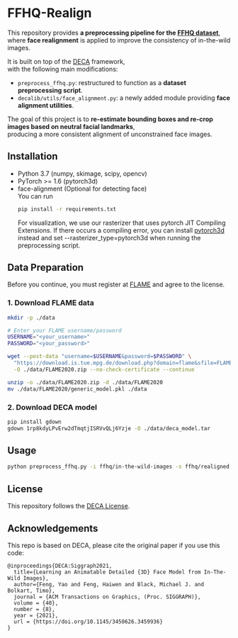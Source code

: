 # FFHQ-Realign

This repository provides **a preprocessing pipeline for the [FFHQ dataset](https://github.com/NVlabs/ffhq-dataset)**,  
where **face realignment** is applied to improve the consistency of in-the-wild images.  

It is built on top of the [DECA](https://github.com/yfeng95/DECA) framework,  
with the following main modifications:

- `preprocess_ffhq.py`: restructured to function as a **dataset preprocessing script**.  
- `decalib/utils/face_alignment.py`: a newly added module providing **face alignment utilities**.  

The goal of this project is to **re-estimate bounding boxes and re-crop images based on neutral facial landmarks**,  
producing a more consistent alignment of unconstrained face images.


## Installation

* Python 3.7 (numpy, skimage, scipy, opencv)  
* PyTorch >= 1.6 (pytorch3d)  
* face-alignment (Optional for detecting face)  
  You can run 
  ```bash
  pip install -r requirements.txt
  ```
  For visualization, we use our rasterizer that uses pytorch JIT Compiling Extensions. If there occurs a compiling error, you can install [pytorch3d](https://github.com/facebookresearch/pytorch3d/blob/master/INSTALL.md) instead and set --rasterizer_type=pytorch3d when running the preprocessing script.


## Data Preparation

Before you continue, you must register at [FLAME](https://flame.is.tue.mpg.de/) and agree to the license.

### 1. Download FLAME data
```bash
mkdir -p ./data

# Enter your FLAME username/password
USERNAME="<your_username>"
PASSWORD="<your_password>"

wget --post-data "username=$USERNAME&password=$PASSWORD" \
  "https://download.is.tue.mpg.de/download.php?domain=flame&sfile=FLAME2020.zip&resume=1" \
  -O ./data/FLAME2020.zip --no-check-certificate --continue

unzip -o ./data/FLAME2020.zip -d ./data/FLAME2020
mv ./data/FLAME2020/generic_model.pkl ./data
```

### 2. Download DECA model
```bash
pip install gdown
gdown 1rp8kdyLPvErw2dTmqtjISRVvQLj6Yzje -O ./data/deca_model.tar
```


## Usage
```bash
python preprocess_ffhq.py -i ffhq/in-the-wild-images -s ffhq/realigned --sample_size 1024
``` 


## License

This repository follows the [DECA License](https://github.com/yfeng95/DECA/tree/master?tab=readme-ov-file#license).


## Acknowledgements

This repo is based on DECA, please cite the original paper if you use this code:
```
@inproceedings{DECA:Siggraph2021,
  title={Learning an Animatable Detailed {3D} Face Model from In-The-Wild Images},
  author={Feng, Yao and Feng, Haiwen and Black, Michael J. and Bolkart, Timo},
  journal = {ACM Transactions on Graphics, (Proc. SIGGRAPH)}, 
  volume = {40}, 
  number = {8}, 
  year = {2021}, 
  url = {https://doi.org/10.1145/3450626.3459936} 
}
```
